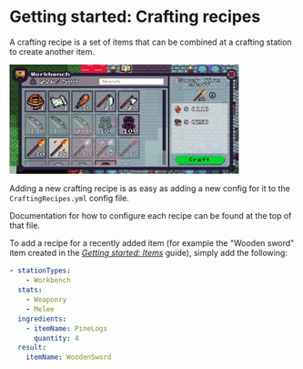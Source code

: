 # Getting started: Crafting recipes
A crafting recipe is a set of items that can be combined at a crafting station to create another item.

<img src="crafting-panel.png" width="80%"/>

Adding a new crafting recipe is as easy as adding a new config for it to the `CraftingRecipes.yml` config file.

Documentation for how to configure each recipe can be found at the top of that file.

To add a recipe for a recently added item (for example the "Wooden sword" item created in the [*Getting started: Items*](../items/ITEMS.md) guide), simply add the following:

```yml
- stationTypes:
    - Workbench
  stats:
    - Weaponry
    - Melee
  ingredients:
    - itemName: PineLogs
      quantity: 4
  result:
    itemName: WoodenSword
```
